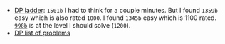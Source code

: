 - [DP ladder](https://codeforces.com/problemset?order=BY_RATING_ASC&tags=dp):
   `1501b`  I had to think for a couple minutes.  But I found `1359b` easy which is also rated `1000`. 
    I found `1345b` easy which is 1100 rated. [`998b`](https://codeforces.com/problemset/problem/998/B) is at the level I should solve (`1200`).
- [DP list of problems](https://codeforces.com/blog/entry/20284)
